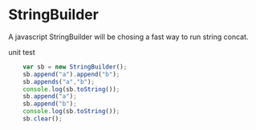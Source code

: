 StringBuilder
=============

A javascript StringBuilder will be chosing a fast way to run string concat.

unit test
```js
    var sb = new StringBuilder();
    sb.append("a").append("b");
    sb.appends("a","b");
    console.log(sb.toString());
    sb.append("a");
    sb.append("b");
    console.log(sb.toString());
    sb.clear();
    
```
